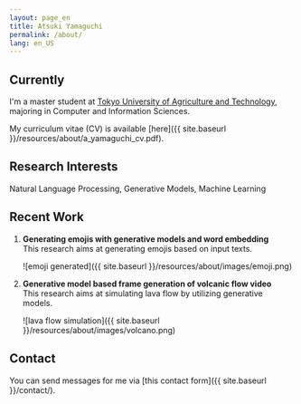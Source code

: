 ```yaml
---
layout: page_en
title: Atsuki Yamaguchi
permalink: /about/
lang: en_US
---
```


## Currently

I'm a master student at [Tokyo University of Agriculture and Technology](http://www.tuat.ac.jp/en/), majoring in Computer and Information Sciences.

My curriculum vitae (CV) is available [here]({{ site.baseurl }}/resources/about/a_yamaguchi_cv.pdf).


## Research Interests

Natural Language Processing, Generative Models, Machine Learning


## Recent Work

1. __Generating emojis with generative models and word embedding__  
This research aims at generating emojis based on input texts. 

    ![emoji generated]({{ site.baseurl }}/resources/about/images/emoji.png) 

2. __Generative model based frame generation of volcanic flow video__  
This research aims at simulating lava flow by utilizing generative models.

    ![lava flow simulation]({{ site.baseurl }}/resources/about/images/volcano.png)


## Contact

You can send messages for me via [this contact form]({{ site.baseurl }}/contact/).